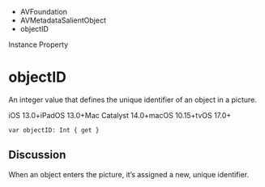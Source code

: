 

- AVFoundation
- AVMetadataSalientObject
-  objectID 

Instance Property

# objectID

An integer value that defines the unique identifier of an object in a picture.

iOS 13.0+iPadOS 13.0+Mac Catalyst 14.0+macOS 10.15+tvOS 17.0+

``` source
var objectID: Int { get }
```

## Discussion

When an object enters the picture, it’s assigned a new, unique identifier.

